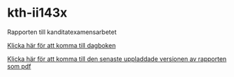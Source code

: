 # kth-ii143x

Rapporten till kanditatexamensarbetet

[Klicka här för att komma till dagboken](Dagbok.md)

[Klicka här för att komma till den senaste uppladdade versionen av rapporten som pdf](forstudie.pdf)
